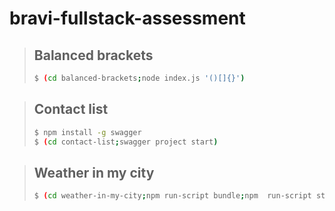 # bravi-fullstack-assessment

> Balanced brackets  
> -----------------
> ```bash 
> $ (cd balanced-brackets;node index.js '()[]{}')
> ```

> Contact list
> ------------
> ```bash  
> $ npm install -g swagger
> $ (cd contact-list;swagger project start)
> ```

> Weather in my city
> ------------------
> ```bash  
> $ (cd weather-in-my-city;npm run-script bundle;npm  run-script start)
> ```